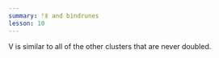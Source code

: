 ```yaml
---
summary: ᚠᛤ and bindrunes
lesson: 10
---
```


V is similar to all of the other clusters that are never doubled.

